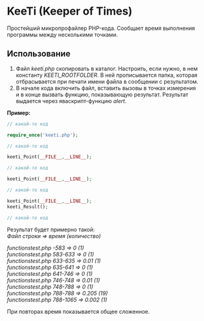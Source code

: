 # KeeTi (Keeper of Times)
Простейший микропрофайлер PHP-кода. Сообщает время выполнения программы между несколькими точками.
## Использование
1. Файл *keeti.php* скопировать в каталог. Настроить, если нужно, в нем константу *KEETI_ROOTFOLDER*. В ней прописывается папка, которая отбрасывается при печати имени файла в сообщении с результатом.
2. В начале кода включить файл, вставить вызовы в точках измерения и в конце вызвать функцию, показывающую результат. Результат выдается через яваскрипт-функцию *alert*.

**Пример:**
```PHP
// какой-то код

require_once('keeti.php');

// какой-то код

keeti_Point(__FILE__,__LINE__);

// какой-то код

keeti_Point(__FILE__,__LINE__);

// какой-то код

keeti_Point(__FILE__,__LINE__);
keeti_Result();

// какой-то код
```

Результат будет примерно такой:  
*Файл строки => время (количество)*

*functionstest.php -583 => 0 (1)*  
*functionstest.php 583-633 => 0 (1)*  
*functionstest.php 633-635 => 0.01 (1)*  
*functionstest.php 635-641 => 0 (1)*  
*functionstest.php 641-746 => 0 (1)*  
*functionstest.php 746-748 => 0.01 (1)*  
*functionstest.php 748-788 => 0 (1)*  
*functionstest.php 788-788 => 0.205 (19)*  
*functionstest.php 788-1065 => 0.002 (1)*  

При повторах время показывается общее сложенное.
